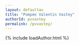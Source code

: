 ```yaml
---
layout: defaultau
title: "Pompée Valentin Vastey"
authorId: pvvastey
permalink: /pvvastey/
---
```

{% include loadAuthor.html %}
<script>
    $(document).ready(function(){
        showAuthorBio('{{ page.authorId }}');
   });
</script>